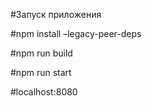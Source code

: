#Запуск приложения

#npm install –legacy-peer-deps

#npm run build

#npm run start

#localhost:8080
